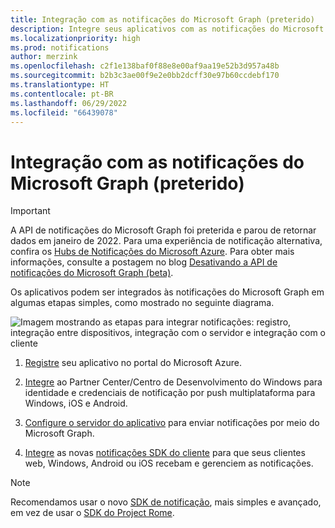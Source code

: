 ```yaml
---
title: Integração com as notificações do Microsoft Graph (preterido)
description: Integre seus aplicativos com as notificações do Microsoft Graph com algumas etapas simples (preteridas).
ms.localizationpriority: high
ms.prod: notifications
author: merzink
ms.openlocfilehash: c2f1e138baf0f88e8e00af9aa19e52b3d957a48b
ms.sourcegitcommit: b2b3c3ae00f9e2e0bb2dcff30e97b60ccdebf170
ms.translationtype: HT
ms.contentlocale: pt-BR
ms.lasthandoff: 06/29/2022
ms.locfileid: "66439078"
---
```

# <a name="integrate-with-microsoft-graph-notifications-deprecated"></a>Integração com as notificações do Microsoft Graph (preterido)

> [!IMPORTANT]
> A API de notificações do Microsoft Graph foi preterida e parou de retornar dados em janeiro de 2022. Para uma experiência de notificação alternativa, confira os [Hubs de Notificações do Microsoft Azure](/azure/notification-hubs). Para obter mais informações, consulte a postagem no blog [Desativando a API de notificações do Microsoft Graph (beta)](https://devblogs.microsoft.com/microsoft365dev/retiring-microsoft-graph-notifications/).

Os aplicativos podem ser integrados às notificações do Microsoft Graph em algumas etapas simples, como mostrado no seguinte diagrama.

![Imagem mostrando as etapas para integrar notificações: registro, integração entre dispositivos, integração com o servidor e integração com o cliente](images/notifications-integration-e2e-overview.png)

1.  [Registre](notifications-integration-app-registration.md) seu aplicativo no portal do Microsoft Azure.

2. [Integre](notifications-integration-cross-device-experiences-onboarding.md) ao Partner Center/Centro de Desenvolvimento do Windows para identidade e credenciais de notificação por push multiplataforma para Windows, iOS e Android.

3.  [Configure o servidor do aplicativo](notifications-integrating-app-server.md) para enviar notificações por meio do Microsoft Graph.

4.  [Integre](notifications-integrating-with-windows.md) as novas [notificações SDK do cliente](https://aka.ms/GNSDK) para que seus clientes web, Windows, Android ou iOS recebam e gerenciem as notificações.

> [!NOTE]
> Recomendamos usar o novo [SDK de notificação](https://aka.ms/GNSDK), mais simples e avançado, em vez de usar o [SDK do Project Rome](https://github.com/microsoft/project-rome).
